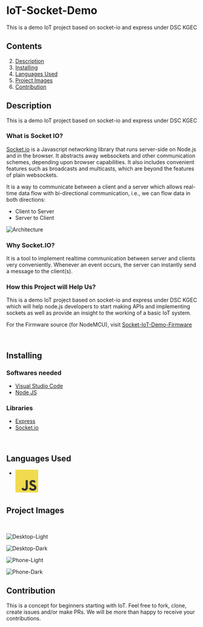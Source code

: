 # **IoT-Socket-Demo**
This is a demo IoT project based on socket-io and express under DSC KGEC 

## **Contents**
2. [Description](#description)
3. [Installing](#installing)
5. [Languages Used](#languages-used)
4. [Project Images](#project-images)
6. [Contribution](#contribution)

## **Description**
This is a demo IoT project based on socket-io and express under DSC KGEC
### **What is Socket IO?**

[Socket.io](https://socket.io) is a Javascript networking library that runs server-side on Node.js and in the browser. It abstracts away websockets and other communication schemes, depending upon browser capabilities. It also includes convenient features such as broadcasts and multicasts, which are beyond the features of plain websockets.

It is a way to communicate between a client and a server which allows real-time data flow with bi-directional communication, i.e., we can flow data in both directions:
- Client to Server
- Server to Client

![Architecture](https://user-images.githubusercontent.com/55695557/146581370-ac7e388d-6136-4e27-9a9d-8b759fbe1114.png)



### **Why Socket.IO?**

It is a tool to implement realtime communication between server and clients very conveniently. Whenever an event occurs, the server can instantly send a message to the client(s).
<br>

### **How this Project will Help Us?**

This is a demo IoT project based on socket-io and express under DSC KGEC which will help node.js developers to start making APIs and implementing sockets as well as provide an insight to the working of a basic IoT system.

For the Firmware source (for NodeMCU), visit [Socket-IoT-Demo-Firmware](https://github.com/DSCKGEC/IoT-Socket-Demo-Firmware)

<br>

## **Installing**

### Softwares needed

- [Visual Studio Code](https://code.visualstudio.com)
- [Node JS](https://nodejs.org/en)

### Libraries
- [Express](https://expressjs.com/)
- [Socket.io](https://socket.io)

<br>

## **Languages Used**

-  <img align="left" alt="JavaScript" width="60px" src="https://raw.githubusercontent.com/github/explore/80688e429a7d4ef2fca1e82350fe8e3517d3494d/topics/javascript/javascript.png" />
<br>
<br>


## **Project Images**
<br>

![Desktop-Light](https://user-images.githubusercontent.com/55695557/146641429-c0525c66-fa95-4ac1-96ba-eebc11199260.png)

![Desktop-Dark](https://user-images.githubusercontent.com/55695557/146641432-ce02d97d-2c7b-4421-8b44-54d1f8faa356.png)

![Phone-Light](https://user-images.githubusercontent.com/55695557/146641529-d1195c9f-0781-4115-aa32-5a9695b08349.png)

![Phone-Dark](https://user-images.githubusercontent.com/55695557/146641592-f2832466-f416-44e5-8e3c-75b3bdebb8c2.png)

## **Contribution**
This is a concept for beginners starting with IoT. Feel free to fork, clone, create issues and/or make PRs. We will be more than happy to receive your contributions.
